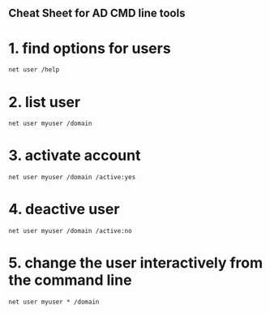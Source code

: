 ## Cheat Sheet for AD CMD line tools

# 1. find options for users

```
net user /help
```

# 2. list user

```
net user myuser /domain
```

# 3. activate account 

```
net user myuser /domain /active:yes
```

# 4. deactive user

```
net user myuser /domain /active:no
```

# 5. change the user interactively from the command line

```
net user myuser * /domain
```
